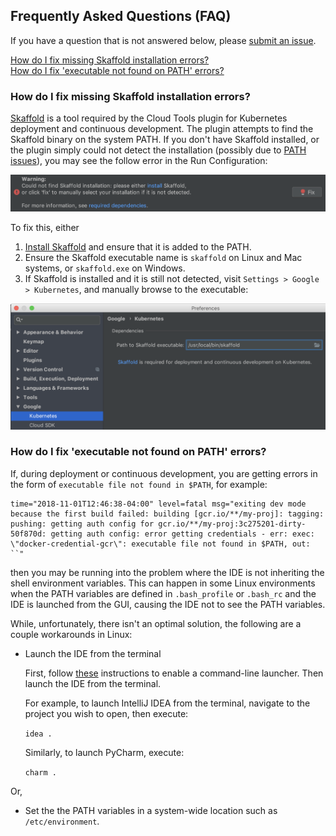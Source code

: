 ## Frequently Asked Questions (FAQ)

If you have a question that is not answered below, please [submit an issue](https://github.com/GoogleCloudPlatform/google-cloud-intellij/issues).

[How do I fix missing Skaffold installation errors?](#how-do-i-fix-missing-skaffold-installation-errors)\
[How do I fix 'executable not found on PATH' errors?](#how-do-i-fix-executable-not-found-on-path-errors)

### How do I fix missing Skaffold installation errors? 

[Skaffold](https://skaffold.dev/) is a tool required by the Cloud Tools plugin for Kubernetes 
deployment and continuous development. The plugin attempts to find the Skaffold binary on the system 
PATH. If you don't have Skaffold installed, or the plugin simply could not detect the installation 
(possibly due to [PATH issues](#how-do-i-fix-executable-not-found-on-path-errors)), you may see the 
follow error in the Run Configuration:

<img src="images/missing-skaffold-warning.png" alt="missing-skaffold-warning" width="700"/>

To fix this, either
1) [Install Skaffold](https://skaffold.dev/docs/getting-started/#installing-skaffold) and ensure that it is added to the PATH.
2) Ensure the Skaffold executable name is `skaffold` on Linux and Mac systems, or `skaffold.exe` on Windows.
3) If Skaffold is installed and it is still not detected, visit `Settings > Google > Kubernetes`, 
and manually browse to the executable:

<img src="images/skaffold-manual-select.png" alt="skaffold-manual-select" width="700"/>

### How do I fix 'executable not found on PATH' errors?

If, during deployment or continuous development, you are getting errors in the form of 
`executable file not found in $PATH`, for example:
```
time="2018-11-01T12:46:38-04:00" level=fatal msg="exiting dev mode because the first build failed: building [gcr.io/**/my-proj]: tagging: pushing: getting auth config for gcr.io/**/my-proj:3c275201-dirty-50f870d: getting auth config: error getting credentials - err: exec: \"docker-credential-gcr\": executable file not found in $PATH, out: ``"
```

then you may be running into the problem where the IDE is not inheriting the shell environment variables. 
This can happen in some Linux environments when the PATH variables are defined in `.bash_profile` or `.bash_rc`
and the IDE is launched from the GUI, causing the IDE not to see the PATH variables.

While, unfortunately, there isn't an optimal solution, the following are a couple workarounds in Linux: 

- Launch the IDE from the terminal

   First, follow [these](https://www.jetbrains.com/help/idea/working-with-the-ide-features-from-command-line.html)
   instructions to enable a command-line launcher. Then launch the IDE from the terminal.

   For example, to launch IntelliJ IDEA from the terminal, navigate to the project you 
   wish to open, then execute:

   `idea .`

   Similarly, to launch PyCharm, execute:

   `charm .`

Or,
- Set the the PATH variables in a system-wide location such as `/etc/environment`.
